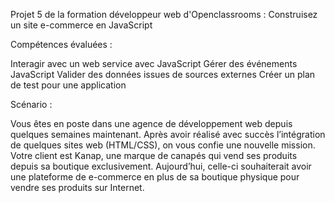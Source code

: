 Projet 5 de la formation développeur web d'Openclassrooms : Construisez un site e-commerce en JavaScript

Compétences évaluées :

Interagir avec un web service avec JavaScript
Gérer des événements JavaScript
Valider des données issues de sources externes
Créer un plan de test pour une application

Scénario :

Vous êtes en poste dans une agence de développement web depuis quelques semaines maintenant. Après avoir réalisé avec succès l’intégration de quelques sites web (HTML/CSS), on vous confie une nouvelle mission.
Votre client est Kanap, une marque de canapés qui vend ses produits depuis sa boutique exclusivement. Aujourd’hui, celle-ci souhaiterait avoir une plateforme de e-commerce en plus de sa boutique physique pour vendre ses produits sur Internet.